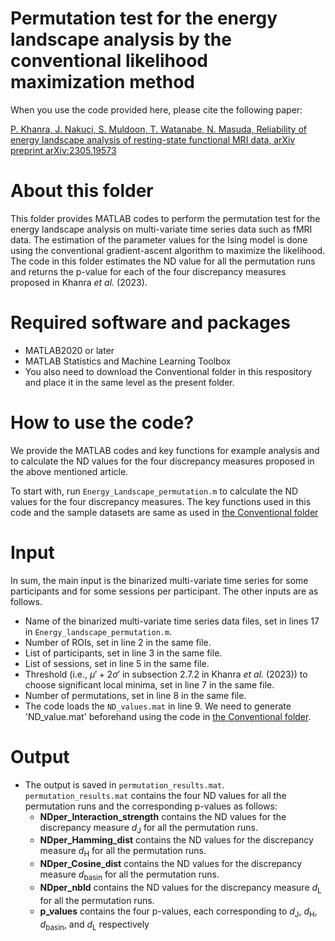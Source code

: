 # Permutation test for the energy landscape analysis by the conventional likelihood maximization method

When you use the code provided here, please cite the following paper:

[P. Khanra, J. Nakuci, S. Muldoon, T. Watanabe, N. Masuda, Reliability of energy landscape analysis of resting-state functional MRI data, arXiv preprint arXiv:2305.19573](https://arxiv.org/abs/2305.19573)

# About this folder

This folder provides MATLAB codes to perform the permutation test for the energy landscape analysis on multi-variate time series data such as fMRI data. The estimation of the parameter values for the Ising model is done using the conventional gradient-ascent algorithm to maximize the likelihood. The code in this folder estimates the ND value for all the permutation runs and returns the p-value for each of the four discrepancy measures proposed in Khanra *et al.* (2023).

# Required software and packages

- MATLAB2020 or later
- MATLAB Statistics and Machine Learning Toolbox
- You also need to download the Conventional folder in this respository and place it in the same level as the present folder.

# How to use the code?

We provide the MATLAB codes and key functions for example analysis and to calculate the ND values for the four discrepancy measures proposed in the above mentioned article.

To start with, run `Energy_Landscape_permutation.m` to calculate the ND values for the four discrepancy measures. The key functions used in this code and the sample datasets are same as used in [the Conventional folder](https://github.com/pitambarkhanra/energy_landscape_analysis/tree/main/Conventional)

# Input
In sum, the main input is the binarized multi-variate time series for some participants and for some sessions per participant. The other inputs are as follows.
- Name of the binarized multi-variate time series data files, set in lines 17 in `Energy_landscape_permutation.m`.
- Number of ROIs, set in line 2 in the same file.
- List of participants, set in line 3 in the same file.
- List of sessions, set in line 5 in the same file.
- Threshold (i.e., $\mu' + 2\sigma'$ in subsection $2.7.2$ in Khanra *et al.* (2023)) to choose significant local minima, set in line 7 in the same file.
- Number of permutations, set in line 8 in the same file.
- The code loads the `ND_values.mat` in line 9. We need to generate 'ND_value.mat' beforehand using the code in [the Conventional folder](https://github.com/pitambarkhanra/energy_landscape_analysis/tree/main/Conventional).

# Output
- The output is saved in ``permutation_results.mat``. ``permutation_results.mat`` contains the four ND values for all the permutation runs and the corresponding p-values as follows:
    - **NDper_Interaction_strength** contains the ND values for the discrepancy measure $d_{\text{J}}$ for all the permutation runs.
    - **NDper_Hamming_dist** contains the ND values for the discrepancy measure $d_{\text{H}}$ for all the permutation runs.
    - **NDper_Cosine_dist** contains the ND values for the discrepancy measure $d_{\text{basin}}$ for all the permutation runs.
    - **NDper_nbld** contains the ND values for the discrepancy measure $d_{\text{L}}$ for all the permutation runs.
    - **p_values** contains the four p-values, each corresponding to $d_{\text{J}}$, $d_{\text{H}}$, $d_{\text{basin}}$, and $d_{\text{L}}$ respectively
